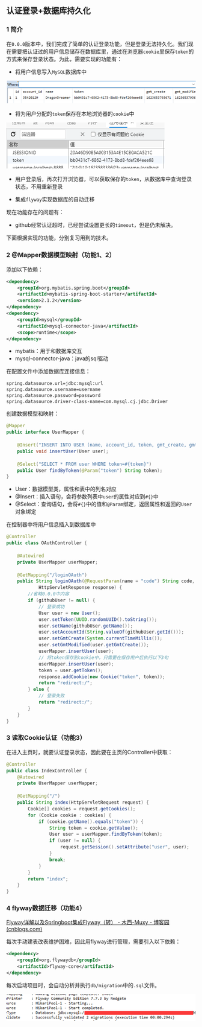 ## 认证登录+数据库持久化

### 1 简介

在`0.0.0`版本中，我们完成了简单的认证登录功能，但是登录无法持久化。我们现在需要把认证过的用户信息储存在数据库里，通过在浏览器`cookie`里保存`token`的方式来保存登录状态。为此，需要实现的功能有：

- 将用户信息写入`MySQL`数据库中

![image-20210614152308106](typora/README/image-20210614152308106.png)

- 将为用户分配的`token`保存在本地浏览器的`cookie`中

![image-20210614152430256](typora/README/image-20210614152430256.png)

- 用户登录后，再次打开浏览器，可以获取保存的`token`，从数据库中查询登录状态，不用重新登录

- 集成`flyway`实现数据库的自动迁移

现在功能存在的问题有：

- github经常认证超时，已经尝试设置更长的`timeout`，但是仍未解决。

下面根据实现的功能，分别复习用到的技术。

### 2 @Mapper数据模型映射（功能1、2）

添加以下依赖：

```xml
<dependency>
    <groupId>org.mybatis.spring.boot</groupId>
    <artifactId>mybatis-spring-boot-starter</artifactId>
    <version>2.1.2</version>
</dependency>
<dependency>
    <groupId>mysql</groupId>
    <artifactId>mysql-connector-java</artifactId>
    <scope>runtime</scope>
</dependency>
```

- mybatis：用于和数据库交互
- mysql-connector-java：java的sql驱动

在配置文件中添加数据库连接信息：

```
spring.datasource.url=jdbc:mysql:url
spring.datasource.username=username
spring.datasource.password=password
spring.datasource.driver-class-name=com.mysql.cj.jdbc.Driver
```

创建数据模型和映射：

```java
@Mapper
public interface UserMapper {

	@Insert("INSERT INTO USER (name, account_id, token, gmt_create, gmt_modified) values (#{name},#{accountId},#{token},#{gmtCreate},#{gmtModified})")
	public void insertUser(User user);

	@Select("SELECT * FROM user WHERE token=#{token}")
	public User findByToken(@Param("token") String token);
}

```

- User：数据模型类，属性和表中的列名对应
- @Insert：插入语句，会将参数列表中`user`的属性对应到`#{}`中
- @Select：查询语句，会将`#{}`中的值和`@Param`绑定，返回属性和返回的`User`对象绑定

在控制器中将用户信息插入到数据库中

```java
@Controller
public class OAuthController {

	@Autowired
	private UserMapper userMapper;

	@GetMapping("/loginOAuth")
	public String loginOAuth(@RequestParam(name = "code") String code, @RequestParam(name = "state") String state,
			HttpServletResponse response) {
        //省略0.0.0中内容
		if (githubUser != null) {
			// 登录成功
			User user = new User();
			user.setToken(UUID.randomUUID().toString());
			user.setName(githubUser.getName());
			user.setAccountId(String.valueOf(githubUser.getId()));
			user.setGmtCreate(System.currentTimeMillis());
			user.setGmtModified(user.getGmtCreate());
			userMapper.insertUser(user);
            // 将token保存到cookie中，只需要在保存用户后执行以下3句
            userMapper.insertUser(user);
            token = user.getToken();
            response.addCookie(new Cookie("token", token));
			return "redirect:/";
		} else {
			// 登录失败
			return "redirect:/";
		}
	}
}
```

### 3 读取Cookie认证（功能3）

在进入主页时，就要认证登录状态，因此要在主页的Controller中获取：

```java
@Controller
public class IndexController {
	@Autowired
	private UserMapper userMapper;

	@GetMapping("/")
	public String index(HttpServletRequest request) {
		Cookie[] cookies = request.getCookies();
		for (Cookie cookie : cookies) {
			if (cookie.getName().equals("token")) {
				String token = cookie.getValue();
				User user = userMapper.findByToken(token);
				if (user != null) {
					request.getSession().setAttribute("user", user);
				}
				break;
			}
		}
		return "index";
	}
}
```

### 4 flyway数据迁移（功能4）

[Flyway详解以及Springboot集成Flyway（转） - 木西-Muxy - 博客园 (cnblogs.com)](https://www.cnblogs.com/muxi0407/p/11741977.html)

每次手动建表改表维护困难，因此用flyway进行管理，需要引入以下依赖：

```xml
<dependency>
    <groupId>org.flywaydb</groupId>
    <artifactId>flyway-core</artifactId>
</dependency>
```

每次启动项目时，会自动分析并执行`db/migration`中的`.sql`文件。

![image-20210614155054977](typora/README/image-20210614155054977.png)

